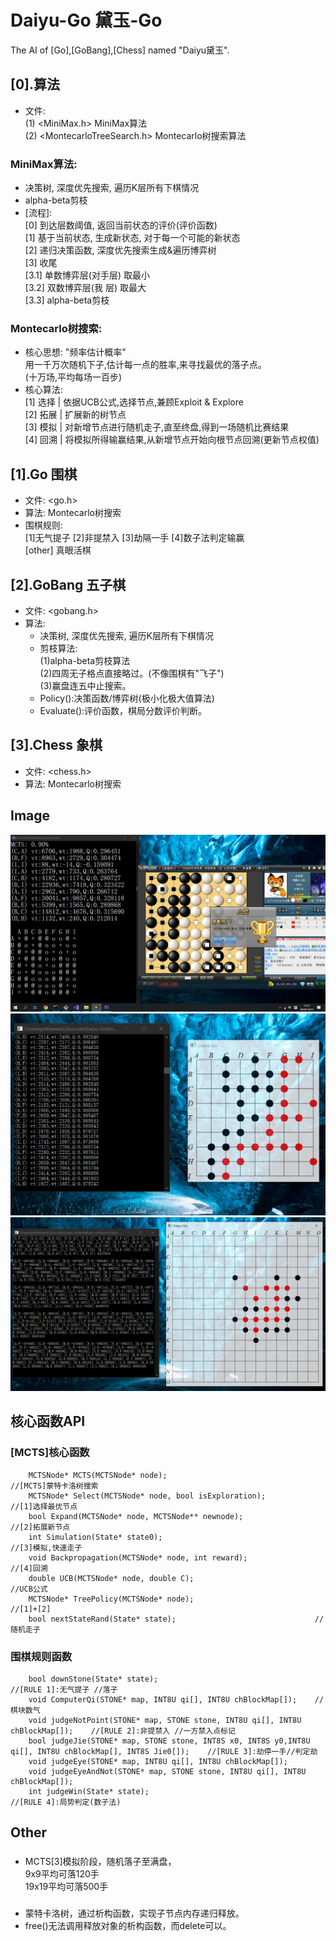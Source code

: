 # Daiyu-Go	黛玉-Go 
The AI of [Go],[GoBang],[Chess] named "Daiyu黛玉".
## [0].算法
* 文件:  
(1) <MiniMax.h>				MiniMax算法  
(2) <MontecarloTreeSearch.h> 	Montecarlo树搜索算法  
### MiniMax算法:  
* 决策树, 深度优先搜索, 遍历K层所有下棋情况  
* alpha-beta剪枝  
* 	[流程]:  
		[0] 到达层数阈值, 返回当前状态的评价(评价函数)  
		[1] 基于当前状态, 生成新状态, 对于每一个可能的新状态  
		[2] 递归决策函数, 深度优先搜索生成&遍历博弈树  
		[3] 收尾  
		[3.1] 单数博弈层(对手层) 取最小  
		[3.2] 双数博弈层(我  层) 取最大  
		[3.3] alpha-beta剪枝  
### Montecarlo树搜索:  
* 核心思想: "频率估计概率"  
	用一千万次随机下子,估计每一点的胜率,来寻找最优的落子点。  
	(十万场,平均每场一百步)  
* 核心算法:  
	[1] 选择 | 依据UCB公式,选择节点,兼顾Exploit & Explore  
	[2] 拓展 | 扩展新的树节点  
	[3] 模拟 | 对新增节点进行随机走子,直至终盘,得到一场随机比赛结果  
	[4] 回溯 | 将模拟所得输赢结果,从新增节点开始向根节点回溯(更新节点权值)  
## [1].Go 围棋  
* 文件:	<go.h>
* 算法:  Montecarlo树搜索
* 围棋规则:  
	[1]无气提子 
	[2]非提禁入 
	[3]劫隔一手 
	[4]数子法判定输赢  
	[other] 真眼活棋  
## [2].GoBang 五子棋  
* 文件:	<gobang.h>  
* 算法:  
	* 决策树, 深度优先搜索, 遍历K层所有下棋情况
	* 剪枝算法:   
		(1)alpha-beta剪枝算法   
		(2)四周无子格点直接略过。(不像围棋有"飞子")   
		(3)赢盘连五中止搜索。   
	* Policy():决策函数/博弈树(极小化极大值算法)  
	* Evaluate():评价函数，棋局分数评价判断。 

## [3].Chess 象棋
* 文件:	<chess.h>  
* 算法:  Montecarlo树搜索
## Image
![Image text](https://github.com/LiGuer/Daiyu-Go/blob/master/contest/vs%E9%87%8E%E7%8B%90%E4%B8%AD%E4%B8%8B12%E7%BA%A7.png)  
![Image text](https://github.com/LiGuer/Daiyu-Go/blob/master/contest/20201122182136.png)  
![Image text](https://github.com/LiGuer/Daiyu-Go/blob/master/contest/20201122183254.png)  

## 核心函数API  
### [MCTS]核心函数  
```
	MCTSNode* MCTS(MCTSNode* node);									//[MCTS]蒙特卡洛树搜索
	MCTSNode* Select(MCTSNode* node, bool isExploration);			//[1]选择最优节点
	bool Expand(MCTSNode* node, MCTSNode** newnode);				//[2]拓展新节点
	int Simulation(State* state0);									//[3]模拟,快速走子
	void Backpropagation(MCTSNode* node, int reward);				//[4]回溯
	double UCB(MCTSNode* node, double C);							//UCB公式
	MCTSNode* TreePolicy(MCTSNode* node);							//[1]+[2]
	bool nextStateRand(State* state);								//随机走子
```
### 围棋规则函数  
```
	bool downStone(State* state);									//[RULE 1]:无气提子 //落子
	void ComputerQi(STONE* map, INT8U qi[], INT8U chBlockMap[]);	//棋块数气
	void judgeNotPoint(STONE* map, STONE stone, INT8U qi[], INT8U chBlockMap[]);	//[RULE 2]:非提禁入 //一方禁入点标记
	bool judgeJie(STONE* map, STONE stone, INT8S x0, INT8S y0,INT8U qi[], INT8U chBlockMap[], INT8S Jie0[]);	//[RULE 3]:劫停一手//判定劫
	void judgeEye(STONE* map, INT8U qi[], INT8U chBlockMap[]);
	void judgeEyeAndNot(STONE* map, STONE stone, INT8U qi[], INT8U chBlockMap[]);
	int judgeWin(State* state);										//[RULE 4]:局势判定(数子法)
```
  
## Other    
###  
* MCTS[3]模拟阶段，随机落子至满盘，  
9x9平均可落120手  
19x19平均可落500手  
  
###   
* 蒙特卡洛树，通过析构函数，实现子节点内存递归释放。  
* free()无法调用释放对象的析构函数，而delete可以。  